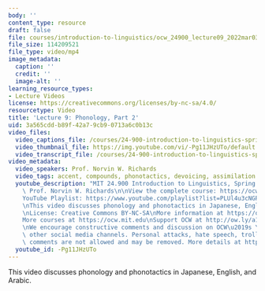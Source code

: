 ```yaml
---
body: ''
content_type: resource
draft: false
file: courses/introduction-to-linguistics/ocw_24900_lecture09_2022mar03_360p_16_9.mp4
file_size: 114209521
file_type: video/mp4
image_metadata:
  caption: ''
  credit: ''
  image-alt: ''
learning_resource_types:
- Lecture Videos
license: https://creativecommons.org/licenses/by-nc-sa/4.0/
resourcetype: Video
title: 'Lecture 9: Phonology, Part 2'
uid: 3a565cdd-b89f-42a7-9cb9-0713a6c0b13c
video_files:
  video_captions_file: /courses/24-900-introduction-to-linguistics-spring-2022/1qZpCWDnGS-YUqutMXAzxO3hMJL3cfJp9_transcript.webvtt
  video_thumbnail_file: https://img.youtube.com/vi/-Pg11JHzUTo/default.jpg
  video_transcript_file: /courses/24-900-introduction-to-linguistics-spring-2022/1qZpCWDnGS-YUqutMXAzxO3hMJL3cfJp9_transcript.pdf
video_metadata:
  video_speakers: Prof. Norvin W. Richards
  video_tags: accent, compounds, phonotactics, devoicing, assimilation
  youtube_description: "MIT 24.900 Introduction to Linguistics, Spring 2022\nInstructor:\
    \ Prof. Norvin W. Richards\n\nView the complete course: https://ocw.mit.edu/courses/24-900-introduction-to-linguistics-spring-2022/\n\
    YouTube Playlist: https://www.youtube.com/playlist?list=PLUl4u3cNGP63BZGNOqrF2qf_yxOjuG35j\n\
    \nThis video discusses phonology and phonotactics in Japanese, English, and Arabic.\n\
    \nLicense: Creative Commons BY-NC-SA\nMore information at https://ocw.mit.edu/terms\n\
    More courses at https://ocw.mit.edu\nSupport OCW at http://ow.ly/a1If50zVRlQ\n\
    \nWe encourage constructive comments and discussion on OCW\u2019s YouTube and\
    \ other social media channels. Personal attacks, hate speech, trolling, and inappropriate\
    \ comments are not allowed and may be removed. More details at https://ocw.mit.edu/comments.\n"
  youtube_id: -Pg11JHzUTo
---
```

This video discusses phonology and phonotactics in Japanese, English, and Arabic.